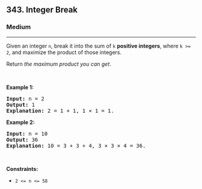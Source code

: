 <h2>343. Integer Break</h2><h3>Medium</h3><hr><div style="user-select: auto;"><p style="user-select: auto;">Given an integer <code style="user-select: auto;">n</code>, break it into the sum of <code style="user-select: auto;">k</code> <strong style="user-select: auto;">positive integers</strong>, where <code style="user-select: auto;">k &gt;= 2</code>, and maximize the product of those integers.</p>

<p style="user-select: auto;">Return <em style="user-select: auto;">the maximum product you can get</em>.</p>

<p style="user-select: auto;">&nbsp;</p>
<p style="user-select: auto;"><strong style="user-select: auto;">Example 1:</strong></p>

<pre style="user-select: auto;"><strong style="user-select: auto;">Input:</strong> n = 2
<strong style="user-select: auto;">Output:</strong> 1
<strong style="user-select: auto;">Explanation:</strong> 2 = 1 + 1, 1 × 1 = 1.
</pre>

<p style="user-select: auto;"><strong style="user-select: auto;">Example 2:</strong></p>

<pre style="user-select: auto;"><strong style="user-select: auto;">Input:</strong> n = 10
<strong style="user-select: auto;">Output:</strong> 36
<strong style="user-select: auto;">Explanation:</strong> 10 = 3 + 3 + 4, 3 × 3 × 4 = 36.
</pre>

<p style="user-select: auto;">&nbsp;</p>
<p style="user-select: auto;"><strong style="user-select: auto;">Constraints:</strong></p>

<ul style="user-select: auto;">
	<li style="user-select: auto;"><code style="user-select: auto;">2 &lt;= n &lt;= 58</code></li>
</ul>
</div>